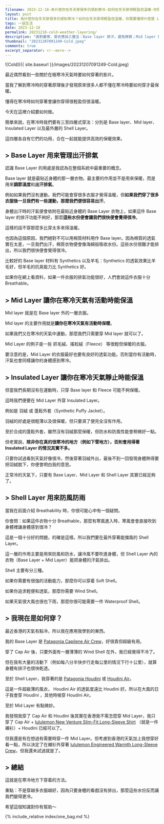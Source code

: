 ```yaml
---
filename: 2023-12-18-為什麼你在冬天穿很多仍感到寒冷-如何在冬天穿得輕盈但溫暖-你需要懂得什麼是-layering.md
layout: post
title: 為什麼你在冬天穿很多仍感到寒冷？如何在冬天穿得輕盈但溫暖，你需要懂得什麼是 Layering
tags: 一袋生活
date: 2023-12-18
permalink: 20231218-cold-weather-layering/
description: "面對嚴寒，穿衣應採三層法：Base layer 排汗，避免棉質；Mid layer 保暖，運動時選 Fleece，靜止則需 Insulating layer 如羽絨；Shell 層防風雨。這種穿法讓我們避免因汗濕而冷，而不是單純穿更多。這些穿衣技巧能讓你在寒冷中保持溫暖。"
thumbnail: "20231207091249-Cold.jpeg"
comments: true
excerpt_separator: <!--more-->
---
```


![Cold]({{ site.baseurl }}/images/20231207091249-Cold.jpeg)

最近偶然看到一些關於在極寒冷天氣時要如何穿著的影片。
  
當我了解到寒冷時的穿著原理後才發現原來很多人都不懂在寒冷時要如何穿才最保暖。

懂得在寒冷時如何穿著會讓你穿得很輕盈但很溫暖。

今天在這裡介紹要如何做。

<!--more-->

簡單來說，在寒冷時我們要有三至四層式穿法：分別是 Base layer、Mid layer、 Insulated Layer 以及最外層的 Shell Layer。

這四層各自有它們的功用，合在一起就能提供高效的保暖效果。

## > Base Layer 用來管理出汗排氣

認識 Base Layer 的用處是我認為在整個系統中最重要的概念。

Base layer 就是最貼近身體的那一層衣物。最主要的作用並不是用來保暖，而是用來**調節溫度**和**出汗排氣**。

例如如果我們沒有運動，我們可能會穿很多衣服才覺得溫暖，但**如果我們穿了很多衣服後一旦我們有一些運動，那麼我們便很容易出汗**。

身體出汗時的汗氣便會依附在最貼近身體的 Base Layer 衣物上，如果這件 Base layer 的排汗功能不夠好，那麼**這些水份便會讓我們很快便會覺得很冷**。

這樣的話不穿那麼多比穿太多來得溫暖。

也因為這個原因，我們絕對不可以用棉質材料用作 Base layer。因為棉質的透氣實在太差，一旦我們出汗，棉質衣物便會像海綿般吸收水份。這些水份很難才能排出，所以我們很快便會覺得很冷。

比較好的 Base layer 材料有 Synthetics 以及羊毛：Synthetics 的透氣效果比羊毛好，但羊毛的抗臭能力比 Synthetics 好。

如果你在網上看資料，如果一件衣服的排氣功能很好，人們會說這件衣服十分 Breathable。

## > Mid Layer 讓你在寒冷天氣有活動時能保溫

Mid layer 就是在 Base layer 外的一層衣服。

Mid layer 的主要作用就是**讓你在寒冷天氣有活動時保暖**。

如果我們又在寒冷的天氣中運動，那麼我們只需要穿 Mid layer 就可以了。

Mid Layer 的例子是一些 抓毛絨、搖粒絨（Fleece） 等很輕但保暖的衣服。

要注意的是，Mid Layer 的衣服最好也要有良好的透氣功能。否則當你有活動時，汗氣也會同樣讓你的身體感到寒冷。

## > Insulated Layer 讓你在寒冷天氣靜止時能保溫

但當我們長期沒有在運動時，只穿 Base layer 和 Fleece 可能不夠保暖。

這時我們便要在 Mid Layer 外穿 Insulated Layer。

例如是 羽絨 或 蓬鬆外套（Synthetic Puffy Jacket）。

羽絨的好處是很輕薄以及很保暖，但只要濕了便完全沒有作用。

至於合成的蓬鬆外套，雖然沒有羽絨那麼保暖，但防水和防風性能會稍微好一點。

但老實說，**除非你在真的很寒冷的地方（例如下雪地方），否則會用得著 Insulated Layer 的情況其實不多。**

只要你試過看到天氣好像很冷，然後穿著羽絨外出，最後不到一回發現身體熱得要把羽絨脫下，你便會明白我的意思。

正常冷的天氣下，只要有 Base Layer、Mid Layer 和 Shell Layer 其實已經足夠了。

## > Shell Layer 用來防風防雨

當我在前面介紹 Breathability 時，你很可能心中有一個疑問。

你會問：如果這件衣物十分 Breathable，那麼有寒風進入時，寒風會會直接吹到身體裡讓身體感到很冷？

這是一個十分好的問題，的確是這樣。所以我們要在最外穿著能擋風的 Shell Layer。

這一層的作用主要是用來防風和防水，讓冷風不要吹進身體，但 Shell Layer 內的衣物（Base Layer + Mid Layer）能把身體的汗氣排出。

Shell 主要有分三種。

如果你需要有很強的活動能力，那麼你可以穿着 Soft Shell。

如果你追求輕便和透氣，那麼你需要 Wind Shell。

如果天氣很大風也很也下雨，那麼你很可能需要一件 Waterproof Shell。

## > 我現在是如何穿？

最近香港的天氣有點冷，所以我在應用我學到的東西。

我的 Base Layer 是 [Patagonia Capilene Air Crew](https://www.patagonia.com/product/mens-capilene-air-crew-baselayer-shirt/36516.html)，好很貴但超級有用。

穿了 Cap Air 後，只要外面有一層薄薄的 Wind Shell 在外，我已經覺得不冷了。

但在我有大量的活動下（例如每八分半快步行走每公里的情況下行十公里），就算身體有排汗也很快乾透。

至於 Shell Layer，我穿著的是 [Patagonia Houdini](https://www.patagonia.com/product/mens-houdini-windbreaker-jacket/24142.html?dwvar_24142_color=BLK) 或 [Houdini Air](https://www.patagonia.com/product/mens-houdini-air-windbreaker-jacket/24010.html?dwvar_24010_color=BLK)。

這是一件超級薄的風衣， Houdini Air 的透氣度遠比 Houdini 好。所以在大風的日子我會穿 Houdini ，其他時候穿 Houdini Air。

至於 Mid Layer 有點微妙。

我發現我穿了 Cap Air 和 Houdini 後其實在香港我不需怎麼穿 Mid Layer，我只穿了 Cap Air + [lululemon New Venture Slim-Fit Long-Sleeve Shirt](https://www.lululemon.com.hk/en-hk/p/new-venture-slim-fit-long-sleeve-shirt/) （就是一件襯衫）+ Houdini 已經可以了。

但我還是有在想過有需要時穿一件 Mid Layer。但考慮到香港的天氣加上我想穿好看一點，所以決定了在襯衫外穿著 [lululemon Engineered Warmth Long-Sleeve Crew](https://www.lululemon.com.hk/en-hk/p/engineered-warmth-long-sleeve-crew/)，但我還未試過就是了。

## > 總結

這就是在寒冷地方下穿着的方法。

重點：不是穿越多衣服越好，因為只要身體的看戲沒有排出，那麼這些水份反而讓我們變得更冷。

希望這個知識對你有幫助～

<!-- Meta Summary -->
<!--
面對嚴寒，穿衣應採三層法：Base layer 排汗，避免棉質；Mid layer 保暖，運動時選 Fleece，靜止則需 Insulating layer 如羽絨；Shell 層防風雨。這種穿法讓我們避免因汗濕而冷，而不是單純穿更多。這些穿衣技巧能讓你在寒冷中保持溫暖。
-->

{% include_relative index/one_bag.md %}


<!--
- [為什麼你在冬天穿很多仍感到寒冷？如何在冬天穿得輕盈但溫暖，你需要懂得什麼是 Layering]({{ site.baseurl }}/20231218-cold-weather-layering/) 
-->
